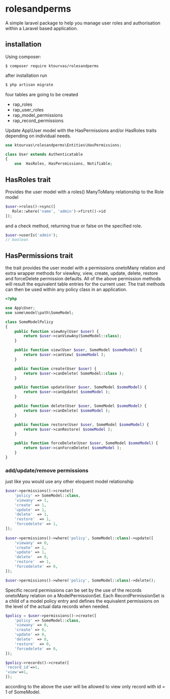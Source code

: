 # rolesandperms
A simple laravel package to help you manage user roles and authorisation within a Laravel based application.

## installation

Using composer:

```shell
$ composer require ktourvas/rolesandperms 
```

after installation run 

```bash
$ php artisan migrate
```

four tables are going to be created 

- rap_roles
- rap_user_roles
- rap_model_permissions
- rap_record_permissions

Update App\User model with the HasPermissions and/or HasRoles traits depending on individual needs. 
 
```php
use ktourvas\rolesandperms\Entities\HasPermissions;

class User extends Authenticatable
{
    use  HasRoles, HasPersmissions, Notifiable; 
```
## HasRoles trait
Provides the user model with a roles() ManyToMany relationship to the Role model  

 ```php
$user->roles()->sync([
    Role::where('name', 'admin')->first()->id
]);
``` 
and a check method, returning true or false on the specified role. 

```php
$user->userIs('admin'); 
// boolean 
``` 



## HasPermissions trait
 
the trait provides the user model with a permissions onetoMany relation and extra wrapper methods for viewAny, view, create, update, delete, restore and forceDelete permission defaults. All of the above permission methods will result the equivalent table entries for the current user. The trait methods can then be used within any policy class in an application. 

```php
<?php

use App\User;
use some\model\path\SomeModel;

class SomeModelPolicy
{
    public function viewAny(User $user) {
        return $user->canViewAny(SomeModel::class);
    }

    public function view(User $user, SomeModel $someModel) {
        return $user->canView( $someModel );
    }

    public function create(User $user) {
        return $user->canDelete( SomeModel::class );
    }

    public function update(User $user, SomeModel $someModel) {
        return $user->canUpdate( $someModel );
    }

    public function delete(User $user, SomeModel $someModel) {
        return $user->canDelete( $someModel );
    }

    public function restore(User $user, SomeModel $someModel) {
        return $user->canRestore( $someModel );
    }

    public function forceDelete(User $user, SomeModel $someModel) {
        return $user->canForceDelete( $someModel );
    }
}
```

### add/update/remove permissions 

just like you would use any other eloquent model relationship 

```php
$user->permissions()->create([
    'policy' => SomeModel::class, 
    'viewany' => 1, 
    'create' => 1,
    'update' => 1,
    'delete'  => 1,
    'restore'  => 1,
    'forcedelete' => 1,
]);
 
$user->permissions()->where('policy', SomeModel::class)->update([ 
    'viewany' => 0, 
    'create' => 1,
    'update' => 1,
    'delete'  => 0,
    'restore'  => 1,
    'forcedelete' => 0,
]);

$user->permissions()->where('policy', SomeModel::class)->delete();
```

Specific record permissions can be set by the use of the records onetoMany relation on a ModelPermissionSet. Each RecordPermissionSet is a child of a model policy entry and defines the equivalent permissions on the level of the actual data records when needed. 

```php
$policy = $user->permissions()->create([
    'policy' => SomeModel::class, 
    'viewany' => 0, 
    'create' => 0,
    'update' => 0,
    'delete'  => 0,
    'restore'  => 0,
    'forcedelete' => 0,
]);

$policy->records()->create([
'record_id'=>1,
'view'=>1, 
]);
```
according to the above the user will be allowed to view only record with id = 1 of SomeModel.   